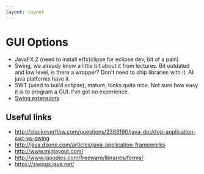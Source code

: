 ```yaml
---
layout: layout
---
```


# GUI Options

* JavaFX 2 (need to install e(fx)clipse for eclipse dev, bit of a pain)
* Swing, we already know  a little bit about it from lectures. Bit outdated and
  low level, is there a wrapper? Don't need to ship libraries with it. All java
  platforms have it.
* SWT (used to build eclipse), mature, looks quite nice. Not sure how easy it is
  to program a GUI. I've got no experience.
* [Swing extensions](https://java.net/projects/SwingLabs)

## Useful links
* http://stackoverflow.com/questions/2306190/java-desktop-application-swt-vs-swing
* http://java.dzone.com/articles/java-application-frameworks
* http://www.miglayout.com/
* http://www.jgoodies.com/freeware/libraries/forms/
* https://swingx.java.net/
